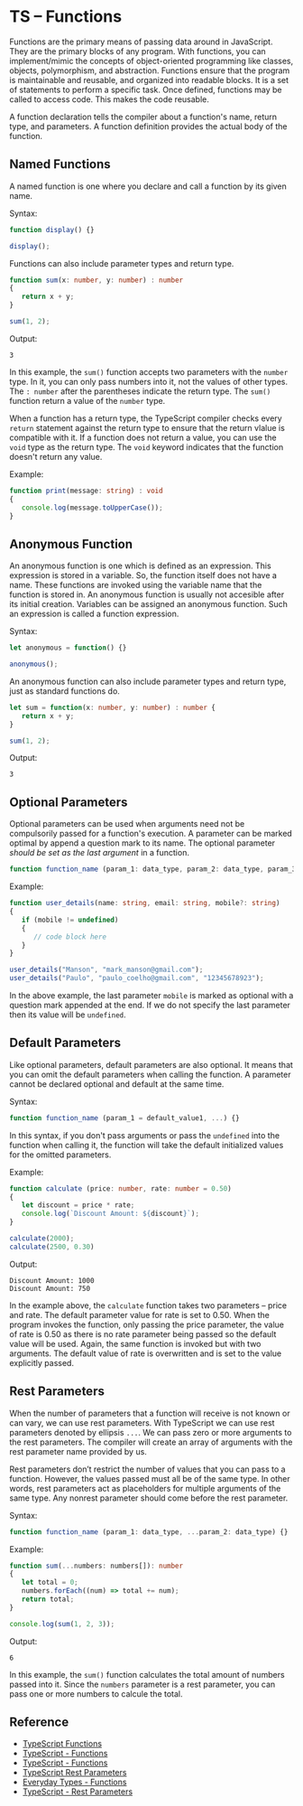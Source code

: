 # TS – Functions

Functions are the primary means of passing data around in JavaScript. They are the primary blocks of any program. With functions, you can implement/mimic the concepts of object-oriented programming like classes, objects, polymorphism, and abstraction. Functions ensure that the program is maintainable and reusable, and organized into readable blocks. It is a set of statements to perform a specific task. Once defined, functions may be called to access code. This makes the code reusable.

A function declaration tells the compiler about a function's name, return type, and parameters. A function definition provides the actual body of the function.

## Named Functions
A named function is one where you declare and call a function by its given name.

Syntax:
```typescript
function display() {}

display();
```

Functions can also include parameter types and return type.
```typescript
function sum(x: number, y: number) : number
{
   return x + y;
}

sum(1, 2);
```

Output:
```
3
```

In this example, the `sum()` function accepts two parameters with the `number` type. In it, you can only pass numbers into it, not the values of other types. The `: number` after the parentheses indicate the return type. The `sum()` function return a value of the `number` type.

When a function has a return type, the TypeScript compiler checks every `return` statement against the return type to ensure that the return vlalue is compatible with it. If a function does not return a value, you can use the `void` type as the return type. The `void` keyword indicates that the function doesn't return any value.

Example:
```typescript
function print(message: string) : void
{
   console.log(message.toUpperCase());
}
```

## Anonymous Function
An anonymous function is one which is defined as an expression. This expression is stored in a variable. So, the function itself does not have a name. These functions are invoked using the variable name that the function is stored in. An anonymous function is usually not accesible after its initial creation. Variables can be assigned an anonymous function. Such an expression is called a function expression.

Syntax:
```typescript
let anonymous = function() {}

anonymous();
```

An anonymous function can also include parameter types and return type, just as standard functions do.
```typescript
let sum = function(x: number, y: number) : number {
   return x + y;
}

sum(1, 2);
```

Output:
```
3
```

## Optional Parameters
Optional parameters can be used when arguments need not be compulsorily passed for a function's execution. A parameter can be marked optimal by append a question mark to its name. The optional parameter *should be set as the last argument* in a function.

```typescript
function function_name (param_1: data_type, param_2: data_type, param_3?: data_type) {}
```

Example:
```typescript
function user_details(name: string, email: string, mobile?: string)
{
   if (mobile != undefined)
   {
      // code block here
   }
}

user_details("Manson", "mark_manson@gmail.com");
user_details("Paulo", "paulo_coelho@gmail.com", "12345678923");
```

In the above example, the last parameter `mobile` is marked as optional with a question mark appended at the end. If we do not specify the last parameter then its value will be `undefined`.

## Default Parameters
Like optional parameters, default parameters are also optional. It means that you can omit the default parameters when calling the function. A parameter cannot be declared optional and default at the same time.


Syntax:
```typescript
function function_name (param_1 = default_value1, ...) {}
```

In this syntax, if you don't pass arguments or pass the `undefined` into the function when calling it, the function will take the default initialized values for the omitted parameters.

Example:
```typescript
function calculate (price: number, rate: number = 0.50)
{
   let discount = price * rate;
   console.log(`Discount Amount: ${discount}`);
}

calculate(2000);
calculate(2500, 0.30)
```

Output:
```
Discount Amount: 1000
Discount Amount: 750
```

In the example above, the `calculate` function takes two parameters – price and rate. The default parameter value for rate is set to 0.50. When the program invokes the function, only passing the price parameter, the value of rate is 0.50 as there is no rate parameter being passed so the default value will be used. Again, the same function is invoked but with two arguments. The default value of rate is overwritten and is set to the value explicitly passed.

## Rest Parameters
When the number of parameters that a function will receive is not known or can vary, we can use rest parameters. With TypeScript we can use rest parameters denoted by ellipsis `...`. We can pass zero or more arguments to the rest parameters. The compiler will create an array of arguments with the rest parameter name provided by us.

Rest parameters don’t restrict the number of values that you can pass to a function. However, the values passed must all be of the same type. In other words, rest parameters act as placeholders for multiple arguments of the same type. Any nonrest parameter should come before the rest parameter.

Syntax:
```typescript
function function_name (param_1: data_type, ...param_2: data_type) {}
```

Example:
```typescript
function sum(...numbers: numbers[]): number
{
   let total = 0;
   numbers.forEach((num) => total += num);
   return total;
}

console.log(sum(1, 2, 3));
```

Output:
```
6
```

In this example, the `sum()` function calculates the total amount of numbers passed into it. Since the `numbers` parameter is a rest parameter, you can pass one or more numbers to calcule the total.

## Reference
* [TypeScript Functions](https://www.typescripttutorial.net/typescript-tutorial/typescript-functions/)
* [TypeScript - Functions](https://www.tutorialsteacher.com/typescript/typescript-function)
* [TypeScript - Functions](https://www.tutorialspoint.com/typescript/typescript_functions.htm)
* [TypeScript Rest Parameters](https://www.typescripttutorial.net/typescript-tutorial/typescript-rest-parameters/)
* [Everyday Types - Functions](https://www.typescriptlang.org/docs/handbook/2/everyday-types.html#functions)
* [TypeScript - Rest Parameters](https://www.tutorialsteacher.com/typescript/rest-parameters)
